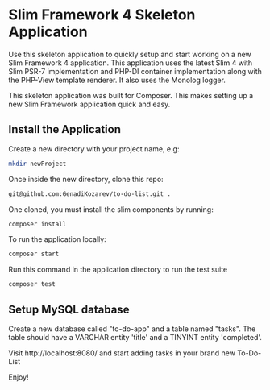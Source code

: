 # Slim Framework 4 Skeleton Application

Use this skeleton application to quickly setup and start working on a new Slim Framework 4 application. This application uses the latest Slim 4 with Slim PSR-7 implementation and PHP-DI container implementation along with the PHP-View template renderer. It also uses the Monolog logger.

This skeleton application was built for Composer. This makes setting up a new Slim Framework application quick and easy.

## Install the Application

Create a new directory with your project name, e.g:


```bash
mkdir newProject
```

Once inside the new directory, clone this repo:

```bash
git@github.com:GenadiKozarev/to-do-list.git .
```

One cloned, you must install the slim components by running:

```bash
composer install
```

To run the application locally:
```bash
composer start

```
Run this command in the application directory to run the test suite
```bash
composer test
```

## Setup MySQL database

Create a new database called "to-do-app" and a table named "tasks". The table should have a VARCHAR entity 'title' and a TINYINT entity 'completed'.

Visit http://localhost:8080/ and start adding tasks in your brand new To-Do-List

Enjoy!
